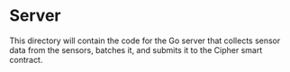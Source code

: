 # Server

This directory will contain the code for the Go server that collects sensor data
from the sensors, batches it, and submits it to the Cipher smart contract.

